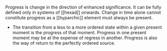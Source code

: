 Progress is change in the direction of enhanced significance. It can be fully defined only in systems of [[hexad]] onwards. Change in time alone cannot constitute progress as a [[hyparchic]] element must always be present. 
- The transition from a less to a more ordered state within a given present moment is the progress of that moment. Progress in one present moment may be at the expense of regress in another. Progress is also the way of return to the perfectly ordered source. 